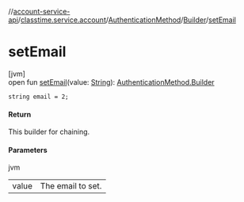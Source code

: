 //[account-service-api](../../../../index.md)/[classtime.service.account](../../index.md)/[AuthenticationMethod](../index.md)/[Builder](index.md)/[setEmail](set-email.md)

# setEmail

[jvm]\
open fun [setEmail](set-email.md)(value: [String](https://docs.oracle.com/javase/8/docs/api/java/lang/String.html)): [AuthenticationMethod.Builder](index.md)

`string email = 2;`

#### Return

This builder for chaining.

#### Parameters

jvm

| | |
|---|---|
| value | The email to set. |
